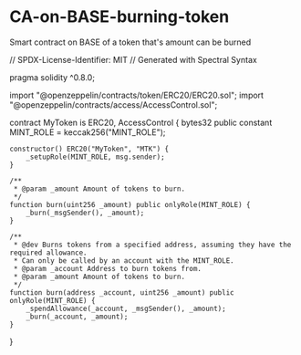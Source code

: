 # CA-on-BASE-burning-token
Smart contract on BASE of a token that's amount can be burned

// SPDX-License-Identifier: MIT
// Generated with Spectral Syntax

pragma solidity ^0.8.0;

import "@openzeppelin/contracts/token/ERC20/ERC20.sol";
import "@openzeppelin/contracts/access/AccessControl.sol";

contract MyToken is ERC20, AccessControl {
    bytes32 public constant MINT_ROLE = keccak256("MINT_ROLE");

    constructor() ERC20("MyToken", "MTK") {
        _setupRole(MINT_ROLE, msg.sender);
    }

    /**
     * @param _amount Amount of tokens to burn.
     */
    function burn(uint256 _amount) public onlyRole(MINT_ROLE) {
        _burn(_msgSender(), _amount);
    }

    /**
     * @dev Burns tokens from a specified address, assuming they have the required allowance.
     * Can only be called by an account with the MINT_ROLE.
     * @param _account Address to burn tokens from.
     * @param _amount Amount of tokens to burn.
     */
    function burn(address _account, uint256 _amount) public onlyRole(MINT_ROLE) {
        _spendAllowance(_account, _msgSender(), _amount);
        _burn(_account, _amount);
    }
}
